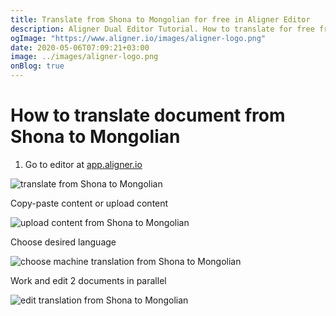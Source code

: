 ```yaml
---
title: Translate from Shona to Mongolian for free in Aligner Editor
description: Aligner Dual Editor Tutorial. How to translate for free from Shona to Mongolian. Aligner is multilingual document management platform. 
ogImage: "https://www.aligner.io/images/aligner-logo.png"
date: 2020-05-06T07:09:21+03:00
image: ../images/aligner-logo.png
onBlog: true
---
```


# How to translate document from Shona to Mongolian

1. Go to editor at [app.aligner.io](https://app.aligner.io "Aligner App web page")

![translate from Shona to Mongolian](../aligner-blank-editor.png "translate from Shona to Mongolian")

Copy-paste content or upload content

![upload content from Shona to Mongolian](../aligner-uploaded-document.png "upload content from Shona to Mongolian")

Choose desired language

![choose machine translation from Shona to Mongolian](../aligner-language-dropdown.png "choose machine translation from Shona to Mongolian")

Work and edit 2 documents in parallel

![edit translation from Shona to Mongolian](../aligner-double-sitded-editor.png "edit translation from Shona to Mongolian")

